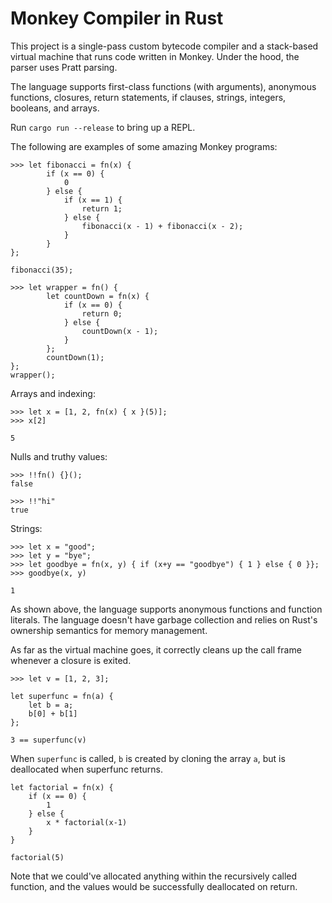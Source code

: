 # Monkey Compiler in Rust

This project is a single-pass custom bytecode compiler and a stack-based virtual machine that runs code written in Monkey. Under the hood, the parser uses Pratt parsing. 

The language supports first-class functions (with arguments), anonymous functions, closures, return statements, if clauses, strings, integers, booleans, and arrays. 

Run `cargo run --release` to bring up a REPL.

The following are examples of some amazing Monkey programs:
```
>>> let fibonacci = fn(x) {
        if (x == 0) { 
            0
        } else {
            if (x == 1) {
                return 1;
            } else {
                fibonacci(x - 1) + fibonacci(x - 2);
            }
        } 
};

fibonacci(35);
```

```
>>> let wrapper = fn() {
        let countDown = fn(x) {
            if (x == 0) {
                return 0;
            } else {
                countDown(x - 1);
            } 
        };
        countDown(1);
};
wrapper();
```

Arrays and indexing:
```
>>> let x = [1, 2, fn(x) { x }(5)]; 
>>> x[2]

5
```

Nulls and truthy values:
```
>>> !!fn() {}();
false

>>> !!"hi"
true
```


Strings:
```
>>> let x = "good";
>>> let y = "bye";
>>> let goodbye = fn(x, y) { if (x+y == "goodbye") { 1 } else { 0 }};
>>> goodbye(x, y)

1
```

As shown above, the language supports anonymous functions and function literals.
The language doesn't have garbage collection and relies on Rust's ownership
semantics for memory management.

As far as the virtual machine goes, it correctly cleans up the call frame whenever a closure is exited.

```
>>> let v = [1, 2, 3]; 

let superfunc = fn(a) { 
    let b = a; 
    b[0] + b[1] 
}; 

3 == superfunc(v)
```

When `superfunc` is called, `b` is created by cloning the array `a`, but is deallocated when superfunc returns.


```
let factorial = fn(x) {
    if (x == 0) {
        1
    } else {
        x * factorial(x-1)
    }
}

factorial(5)
```

Note that we could've allocated anything within the recursively called
function, and the values would be successfully deallocated on return.
